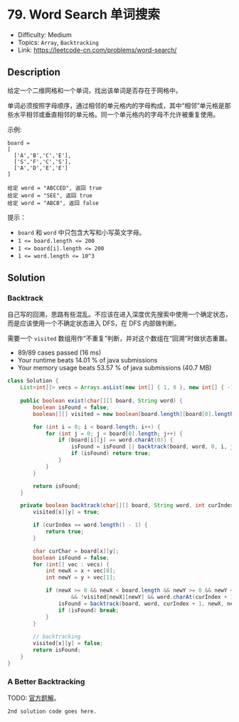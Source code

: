 # 79. Word Search 单词搜索

- Difficulty: Medium
- Topics: `Array`, `Backtracking`
- Link: https://leetcode-cn.com/problems/word-search/

## Description

给定一个二维网格和一个单词，找出该单词是否存在于网格中。

单词必须按照字母顺序，通过相邻的单元格内的字母构成，其中“相邻”单元格是那些水平相邻或垂直相邻的单元格。同一个单元格内的字母不允许被重复使用。

示例:
```
board =
[
  ['A','B','C','E'],
  ['S','F','C','S'],
  ['A','D','E','E']
]

给定 word = "ABCCED", 返回 true
给定 word = "SEE", 返回 true
给定 word = "ABCB", 返回 false
```

提示：

- `board` 和 `word` 中只包含大写和小写英文字母。
- `1 <= board.length <= 200`
- `1 <= board[i].length <= 200`
- `1 <= word.length <= 10^3`

## Solution

### Backtrack

自己写的回溯，思路有些混乱。不应该在进入深度优先搜索中使用一个确定状态，而是应该使用一个不确定状态进入 DFS，在 DFS 内部做判断。

需要一个 `visited` 数组用作“不重复”判断，并对这个数组在“回溯”时做状态重置。

- 89/89 cases passed (16 ms)
- Your runtime beats 14.01 % of java submissions
- Your memory usage beats 53.57 % of java submissions (40.7 MB)

```java
class Solution {
    List<int[]> vecs = Arrays.asList(new int[] { 1, 0 }, new int[] { -1, 0 }, new int[] { 0, 1 }, new int[] { 0, -1 });
    
    public boolean exist(char[][] board, String word) {
        boolean isFound = false;
        boolean[][] visited = new boolean[board.length][board[0].length];

        for (int i = 0; i < board.length; i++) {
            for (int j = 0; j < board[0].length; j++) {
                if (board[i][j] == word.charAt(0)) {
                    isFound = isFound || backtrack(board, word, 0, i, j, visited);
                    if (isFound) return true;
                }
            }
        }

        return isFound;
    }

    private boolean backtrack(char[][] board, String word, int curIndex, int x, int y, boolean[][] visited) {
        visited[x][y] = true;

        if (curIndex == word.length() - 1) {
            return true;
        }

        char curChar = board[x][y];
        boolean isFound = false;
        for (int[] vec : vecs) {
            int newX = x + vec[0];
            int newY = y + vec[1];

            if (newX >= 0 && newX < board.length && newY >= 0 && newY < board[0].length
                    && !visited[newX][newY] && word.charAt(curIndex + 1) == board[newX][newY]) {
                isFound = backtrack(board, word, curIndex + 1, newX, newY, visited) || isFound;
                if (isFound) break;
            }
        }
        
        // backtracking
        visited[x][y] = false;
        return isFound;
    }
}
```

### A Better Backtracking

TODO: [官方题解](https://leetcode-cn.com/problems/word-search/solution/dan-ci-sou-suo-by-leetcode-solution/)。

```lang
2nd solution code goes here.
```